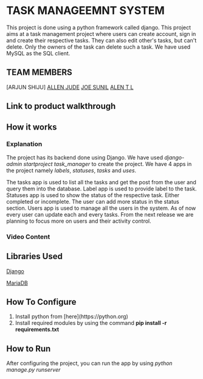 # TASK MANAGEEMNT SYSTEM

This project is done using a python framework called django. This project aims at a task management project where users can create account, sign in and create their respective tasks. They can also edit other's tasks, but can't delete. Only the owners of the task can delete such a task. We have used MySQL as the SQL client.

## TEAM MEMBERS
[ARJUN SHIJU]
[ALLEN JUDE](https://github.com/ajallen14)
[JOE SUNIL](https://github.com/kuttanerror)
[ALEN T L](https://github.com/ALENTL)

## Link to product walkthrough

## How it works

### Explanation

The project has its backend done using Django. We have used *django-admin startproject task_manager* to create the project. We have 4 apps in the project namely *labels*, *statuses*, *tasks* and *uses*.

The tasks app is used to list all the tasks and get the post from the user and query them into the database. Label app is used to provide label to the task. Statuses app is used to show the status of the respective task. Either completed or incomplete. The user can add more status in the status section. Users app is used to manage all the users in the system. As of now every user can update each and every tasks. From the next release we are planning to focus more on users and their activity control.

### Video Content


## Libraries Used
[Django](https://djangoproject.com)

[MariaDB](https://mariadb.org)

## How To Configure
<ol>
    <li>Install python from 
    [here](https://python.org)</li>
    <li>Install required modules by using the command <strong>pip install -r requirements.txt</strong></li>
</ol>

## How to Run
After configuring the project, you can run the app by using *python manage.py runserver*